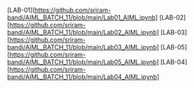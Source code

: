 [LAB-01][https://github.com/sriram-bandi/AIML_BATCH_11/blob/main/Lab01_AIML.ipynb]
[LAB-02][https://github.com/sriram-bandi/AIML_BATCH_11/blob/main/Lab02_AIML.ipynb]
[LAB-03][https://github.com/sriram-bandi/AIML_BATCH_11/blob/main/Lab03_AIML.ipynb]
[LAB-05][https://github.com/sriram-bandi/AIML_BATCH_11/blob/main/Lab05_AIML.ipynb]
[LAB-04][https://github.com/sriram-bandi/AIML_BATCH_11/blob/main/Lab04_AIML.ipynb]
